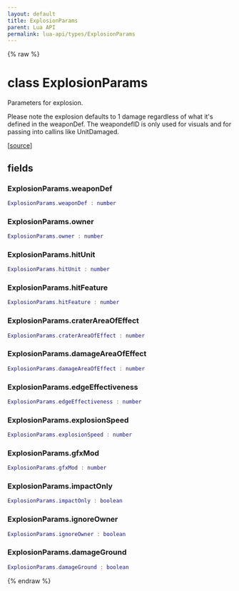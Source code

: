 ```yaml
---
layout: default
title: ExplosionParams
parent: Lua API
permalink: lua-api/types/ExplosionParams
---
```


{% raw %}

# class ExplosionParams





Parameters for explosion.

Please note the explosion defaults to 1 damage regardless of what it's defined in the weaponDef.
The weapondefID is only used for visuals and for passing into callins like UnitDamaged.

[<a href="https://github.com/beyond-all-reason/spring/blob/0a561a37ee97c7883fd3f5a4bc995f9a4f6fdea0/rts/Lua/LuaSyncedCtrl.cpp#L7024-L7043" target="_blank">source</a>]





## fields


### ExplosionParams.weaponDef

```lua
ExplosionParams.weaponDef : number
```




### ExplosionParams.owner

```lua
ExplosionParams.owner : number
```




### ExplosionParams.hitUnit

```lua
ExplosionParams.hitUnit : number
```




### ExplosionParams.hitFeature

```lua
ExplosionParams.hitFeature : number
```




### ExplosionParams.craterAreaOfEffect

```lua
ExplosionParams.craterAreaOfEffect : number
```




### ExplosionParams.damageAreaOfEffect

```lua
ExplosionParams.damageAreaOfEffect : number
```




### ExplosionParams.edgeEffectiveness

```lua
ExplosionParams.edgeEffectiveness : number
```




### ExplosionParams.explosionSpeed

```lua
ExplosionParams.explosionSpeed : number
```




### ExplosionParams.gfxMod

```lua
ExplosionParams.gfxMod : number
```




### ExplosionParams.impactOnly

```lua
ExplosionParams.impactOnly : boolean
```




### ExplosionParams.ignoreOwner

```lua
ExplosionParams.ignoreOwner : boolean
```




### ExplosionParams.damageGround

```lua
ExplosionParams.damageGround : boolean
```






{% endraw %}